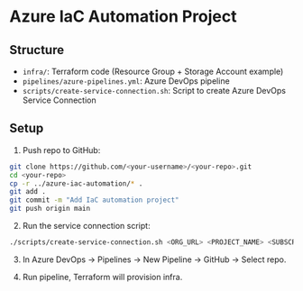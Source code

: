 # Azure IaC Automation Project

## Structure
- `infra/`: Terraform code (Resource Group + Storage Account example)
- `pipelines/azure-pipelines.yml`: Azure DevOps pipeline
- `scripts/create-service-connection.sh`: Script to create Azure DevOps Service Connection

## Setup

1. Push repo to GitHub:
```bash
git clone https://github.com/<your-username>/<your-repo>.git
cd <your-repo>
cp -r ../azure-iac-automation/* .
git add .
git commit -m "Add IaC automation project"
git push origin main
```

2. Run the service connection script:
```bash
./scripts/create-service-connection.sh <ORG_URL> <PROJECT_NAME> <SUBSCRIPTION_ID> <SUBSCRIPTION_NAME> <TENANT_ID> <APP_ID> <APP_SECRET>
```

3. In Azure DevOps → Pipelines → New Pipeline → GitHub → Select repo.

4. Run pipeline, Terraform will provision infra.
